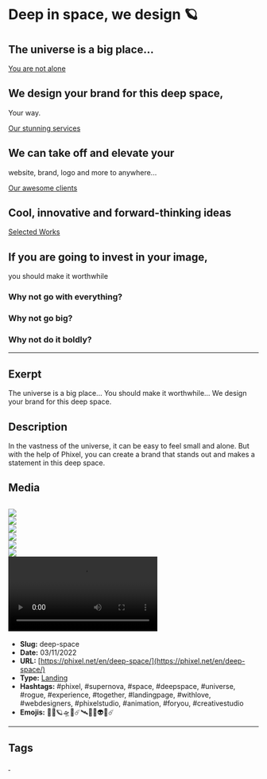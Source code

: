 # Deep in space, we design 🪐
## The universe is a big place...

[You are not alone](https://phixel.net/)

## We design your brand for this deep space, 
Your way.

[Our stunning services](https://phixel.net/en/about-us/services/)

## We can take off and elevate your
website, brand, logo and more to anywhere...

[Our awesome clients](https://phixel.net/en/about-us/clients/)

## Cool, innovative and forward-thinking ideas

[Selected Works](https://phixel.net/en/portfolio/)

## If you are going to invest in your image, 
you should make it worthwhile

### Why not go with everything?

### Why not go big?

### Why not do it boldly?
------------
## Exerpt
The universe is a big place...
You should make it worthwhile...
We design your brand for this deep space.
## Description
In the vastness of the universe, it can be easy to feel small and alone. But with the help of Phixel, you can create a brand that stands out and makes a statement in this deep space.
## Media
<img src="media/0395a339/3_1.jpg" loading="lazy"><br>
<img src="media/1d798bae/9_16.jpg" loading="lazy"><br>
<img src="media/780748fe/landing-space-astronaut..png" loading="lazy"><br>
<img src="media/e4441c24/landing-space-card-en.jpg" loading="lazy"><br>
<img src="media/658ddb1b/landing-space-complete.jpg" loading="lazy"><br>
<img src="media/e4629bb2/landing-space-cover.jpg" loading="lazy"><br>
<video control><source src="media/7f8fecf3/rogue-supernova.mp4" type="video/mp4"> Video: media/7f8fecf3/rogue-supernova.mp4</video><br>
------------
- **Slug:** deep-space
- **Date:** 03/11/2022
- **URL:** [https://phixel.net/en/deep-space/](https://phixel.net/en/deep-space/)
- **Type:** [Landing](#landing)
- **Hashtags:** #phixel, #supernova, #space, #deepspace, #universe, #rogue, #experience, #together, #landingpage, #withlove, #webdesigners, #phixelstudio, #animation, #foryou, #creativestudio
- **Emojis:** 🌌🚀🪐🛸💫☄️🛰️🌠✨👽🔭☄️

------------
## Tags
[ ](# )
